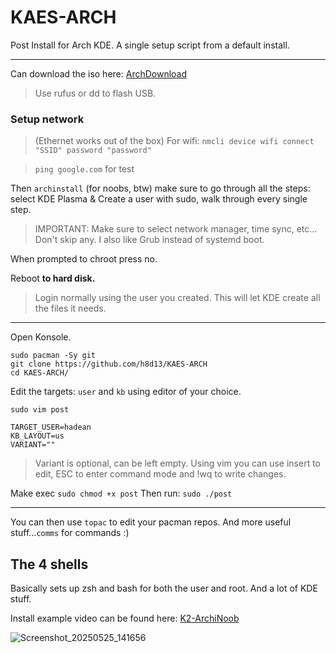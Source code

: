 # KAES-ARCH
Post Install for Arch KDE.
A single setup script from a default install.

--- 
Can download the iso here: [ArchDownload](https://archlinux.org/download/)

> Use rufus or dd to flash USB.

### Setup network 
> (Ethernet works out of the box)
> For wifi: `nmcli device wifi connect "SSID" password "password"`

> `ping google.com` for test 

Then `archinstall` (for noobs, btw) make sure to go through all the steps: select KDE Plasma & Create a user with sudo, walk through every single step.
> IMPORTANT: Make sure to select network manager, time sync, etc... Don't skip any. I also like Grub instead of systemd boot. 

When prompted to chroot press no. 

Reboot **to hard disk.**  

> Login normally using the user you created. This will let KDE create all the files it needs.

---

Open Konsole.

```
sudo pacman -Sy git
git clone https://github.com/h8d13/KAES-ARCH
cd KAES-ARCH/
```
Edit the targets: `user` and `kb` using editor of your choice.

`sudo vim post`

```
TARGET_USER=hadean
KB_LAYOUT=us
VARIANT=""
```
> Variant is optional, can be left empty.
> Using vim you can use insert to edit, ESC to enter command mode and !wq to write changes.

Make exec `sudo chmod +x post` Then run: `sudo ./post`

---

You can then use `topac` to edit your pacman repos. And more useful stuff...`comms` for commands :)

## The 4 shells

Basically sets up zsh and bash for both the user and root. 
And a lot of KDE stuff.

Install example video can be found here: [K2-ArchiNoob](https://cae-sura/archinoob)

![Screenshot_20250525_141656](https://github.com/user-attachments/assets/9dd36e50-1085-4369-bae8-22270fecfab7)



